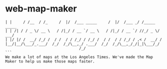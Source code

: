 # web-map-maker

``` _       __     __       __  ___               __  ___      __            
| |     / /__  / /_     /  |/  /___ _____     /  |/  /___ _/ /_____  _____
| | /| / / _ \/ __ \   / /|_/ / __ `/ __ \   / /|_/ / __ `/ //_/ _ \/ ___/
| |/ |/ /  __/ /_/ /  / /  / / /_/ / /_/ /  / /  / / /_/ / ,< /  __/ /    
|__/|__/\___/_.___/  /_/  /_/\__,_/ .___/  /_/  /_/\__,_/_/|_|\___/_/     
                                 /_/                                      ```
We make a lot of maps at the Los Angeles Times. We've made the Map Maker to help us make those maps faster.
